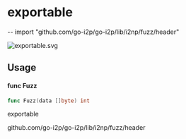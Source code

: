 # exportable
--
    import "github.com/go-i2p/go-i2p/lib/i2np/fuzz/header"

![exportable.svg](exportable)



## Usage

#### func  Fuzz

```go
func Fuzz(data []byte) int
```



exportable

github.com/go-i2p/go-i2p/lib/i2np/fuzz/header
